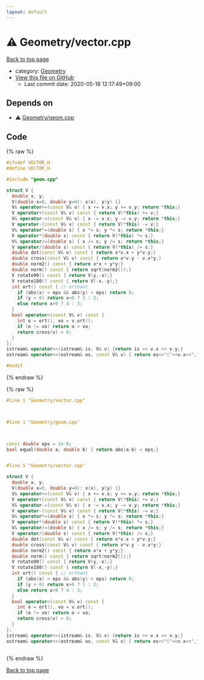 ```yaml
---
layout: default
---
```


<!-- mathjax config similar to math.stackexchange -->
<script type="text/javascript" async
  src="https://cdnjs.cloudflare.com/ajax/libs/mathjax/2.7.5/MathJax.js?config=TeX-MML-AM_CHTML">
</script>
<script type="text/x-mathjax-config">
  MathJax.Hub.Config({
    TeX: { equationNumbers: { autoNumber: "AMS" }},
    tex2jax: {
      inlineMath: [ ['$','$'] ],
      processEscapes: true
    },
    "HTML-CSS": { matchFontHeight: false },
    displayAlign: "left",
    displayIndent: "2em"
  });
</script>

<script type="text/javascript" src="https://cdnjs.cloudflare.com/ajax/libs/jquery/3.4.1/jquery.min.js"></script>
<script src="https://cdn.jsdelivr.net/npm/jquery-balloon-js@1.1.2/jquery.balloon.min.js" integrity="sha256-ZEYs9VrgAeNuPvs15E39OsyOJaIkXEEt10fzxJ20+2I=" crossorigin="anonymous"></script>
<script type="text/javascript" src="../../assets/js/copy-button.js"></script>
<link rel="stylesheet" href="../../assets/css/copy-button.css" />


# :warning: Geometry/vector.cpp

<a href="../../index.html">Back to top page</a>

* category: <a href="../../index.html#d9c6333623e6357515fcbf17be806273">Geometry</a>
* <a href="{{ site.github.repository_url }}/blob/master/Geometry/vector.cpp">View this file on GitHub</a>
    - Last commit date: 2020-05-18 12:17:49+09:00




## Depends on

* :warning: <a href="geom.cpp.html">Geometry/geom.cpp</a>


## Code

<a id="unbundled"></a>
{% raw %}
```cpp
#ifndef VECTOR_H
#define VECTOR_H

#include "geom.cpp"

struct V {
  double x, y;
  V(double x=0, double y=0): x(x), y(y) {}
  V& operator+=(const V& v) { x += v.x; y += v.y; return *this;}
  V operator+(const V& v) const { return V(*this) += v;}
  V& operator-=(const V& v) { x -= v.x; y -= v.y; return *this;}
  V operator-(const V& v) const { return V(*this) -= v;}
  V& operator*=(double s) { x *= s; y *= s; return *this;}
  V operator*(double s) const { return V(*this) *= s;}
  V& operator/=(double s) { x /= s; y /= s; return *this;}
  V operator/(double s) const { return V(*this) /= s;}
  double dot(const V& v) const { return x*v.x + y*v.y;}
  double cross(const V& v) const { return x*v.y - v.x*y;}
  double norm2() const { return x*x + y*y;}
  double norm() const { return sqrt(norm2());}
  V rotate90() const { return V(y,-x);}
  V rotate180() const { return V(-x,-y);}
  int ort() const { // orthant
    if (abs(x) < eps && abs(y) < eps) return 0;
    if (y > 0) return x>0 ? 1 : 2;
    else return x>0 ? 4 : 3;
  }
  bool operator<(const V& v) const {
    int o = ort(), vo = v.ort();
    if (o != vo) return o < vo;
    return cross(v) > 0;
  }
};
istream& operator>>(istream& is, V& v) {return is >> v.x >> v.y;}
ostream& operator<<(ostream& os, const V& v) { return os<<"("<<v.x<<","<<v.y<<")";}

#endif
```
{% endraw %}

<a id="bundled"></a>
{% raw %}
```cpp
#line 1 "Geometry/vector.cpp"



#line 1 "Geometry/geom.cpp"



const double eps = 1e-9;
bool equal(double a, double b) { return abs(a-b) < eps;}


#line 5 "Geometry/vector.cpp"

struct V {
  double x, y;
  V(double x=0, double y=0): x(x), y(y) {}
  V& operator+=(const V& v) { x += v.x; y += v.y; return *this;}
  V operator+(const V& v) const { return V(*this) += v;}
  V& operator-=(const V& v) { x -= v.x; y -= v.y; return *this;}
  V operator-(const V& v) const { return V(*this) -= v;}
  V& operator*=(double s) { x *= s; y *= s; return *this;}
  V operator*(double s) const { return V(*this) *= s;}
  V& operator/=(double s) { x /= s; y /= s; return *this;}
  V operator/(double s) const { return V(*this) /= s;}
  double dot(const V& v) const { return x*v.x + y*v.y;}
  double cross(const V& v) const { return x*v.y - v.x*y;}
  double norm2() const { return x*x + y*y;}
  double norm() const { return sqrt(norm2());}
  V rotate90() const { return V(y,-x);}
  V rotate180() const { return V(-x,-y);}
  int ort() const { // orthant
    if (abs(x) < eps && abs(y) < eps) return 0;
    if (y > 0) return x>0 ? 1 : 2;
    else return x>0 ? 4 : 3;
  }
  bool operator<(const V& v) const {
    int o = ort(), vo = v.ort();
    if (o != vo) return o < vo;
    return cross(v) > 0;
  }
};
istream& operator>>(istream& is, V& v) {return is >> v.x >> v.y;}
ostream& operator<<(ostream& os, const V& v) { return os<<"("<<v.x<<","<<v.y<<")";}



```
{% endraw %}

<a href="../../index.html">Back to top page</a>


